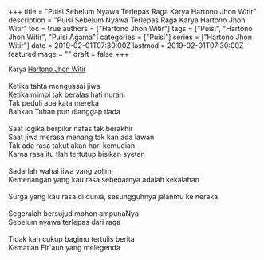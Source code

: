 +++
title = "Puisi Sebelum Nyawa Terlepas Raga Karya Hartono Jhon Witir"
description = "Puisi Sebelum Nyawa Terlepas Raga Karya Hartono Jhon Witir"
toc = true
authors = ["Hartono Jhon Witir"]
tags = ["Puisi", "Hartono Jhon Witir", "Puisi Agama"]
categories = ["Puisi"]
series = ["Hartono Jhon Witir"]
date = 2019-02-01T07:30:00Z
lastmod = 2019-02-01T07:30:00Z
featuredImage = ""
draft = false
+++

<div style="text-align: justify;">
<div style="font-size: small;">Karya <a href="/authors/hartono-jhon-witir/" target="_blank">Hartono Jhon Witir</a></div><br />
Ketika tahta menguasai jiwa<br />Ketika mimpi tak beralas hati nurani<br />Tak peduli apa kata mereka<br />Bahkan Tuhan pun dianggap tiada<br /><br />Saat logika berpikir nafas tak berakhir<br />Saat jiwa merasa menang tak kan ada lawan<br />Tak ada rasa takut akan hari kemudian<br />Karna rasa itu tlah tertutup bisikan syetan<br /><br />Sadarlah wahai jiwa yang zolim<br />Kemenangan yang kau rasa sebenarnya adalah kekalahan<br /><br />Surga yang kau rasa di dunia, sesungguhnya jalanmu ke neraka<br /><br />Segeralah bersujud mohon ampunaNya<br />Sebelum nyawa terlepas dari raga<br /><br />Tidak kah cukup bagimu tertulis berita<br />Kematian Fir'aun yang melegenda</div>
